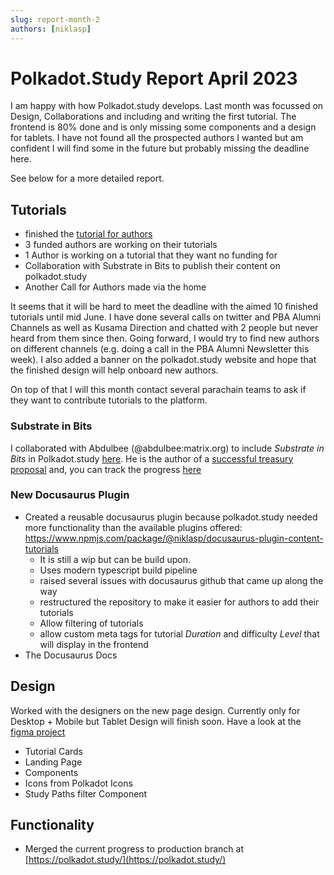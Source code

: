 ```yaml
---
slug: report-month-2
authors: [niklasp]
---
```


# Polkadot.Study Report April 2023

I am happy with how Polkadot.study develops. Last month was focussed on Design,
Collaborations and including and writing the first tutorial. The frontend is 80%
done and is only missing some components and a design for tablets. I have not
found all the prospected authors I wanted but am confident I will find some in
the future but probably missing the deadline here.

See below for a more detailed report.

## Tutorials

- finished the
  [tutorial for authors](/docs/authors/new-tutorial-on-polkadot-study/intro)
- 3 funded authors are working on their tutorials
- 1 Author is working on a tutorial that they want no funding for
- Collaboration with Substrate in Bits to publish their content on
  polkadot.study
- Another Call for Authors made via the home

It seems that it will be hard to meet the deadline with the aimed 10 finished
tutorials until mid June. I have done several calls on twitter and PBA Alumni
Channels as well as Kusama Direction and chatted with 2 people but never heard
from them since then. Going forward, I would try to find new authors on
different channels (e.g. doing a call in the PBA Alumni Newsletter this week). I
also added a banner on the polkadot.study website and hope that the finished
design will help onboard new authors.

On top of that I will this month contact several parachain teams to ask if they
want to contribute tutorials to the platform.

### Substrate in Bits

I collaborated with Abdulbee (@abdulbee:matrix.org) to include _Substrate in
Bits_ in Polkadot.study
[here](https://staging.polka.study/tutorials/substrate-in-bits/). He is the
author of a
[successful treasury proposal](https://docs.google.com/document/d/1P4wgb2uEk7Uy77XwaKtM-L6NMlZFB0wIH7hb4U4VVyM/edit#)
and, you can track the progress [here](https://airtable.com/shrrqq3AdMIbaJ4xT)

### New Docusaurus Plugin

- Created a reusable docusaurus plugin because polkadot.study needed more
  functionality than the available plugins offered:
  https://www.npmjs.com/package/@niklasp/docusaurus-plugin-content-tutorials
  - It is still a wip but can be build upon.
  - Uses modern typescript build pipeline
  - raised several issues with docusaurus github that came up along the way
  - restructured the repository to make it easier for authors to add their
    tutorials
  - Allow filtering of tutorials
  - allow custom meta tags for tutorial _Duration_ and difficulty _Level_ that
    will display in the frontend
- The Docusaurus Docs

## Design

Worked with the designers on the new page design. Currently only for Desktop +
Mobile but Tablet Design will finish soon. Have a look at the
[figma project](https://www.figma.com/file/96CEzoZ7KZyydMzJm2stM3/Polkadot-Study?type=design&node-id=334-608&t=irPj4hTzNtO4729E-0)

- Tutorial Cards
- Landing Page
- Components
- Icons from Polkadot Icons
- Study Paths filter Component

## Functionality

- Merged the current progress to production branch at
  [https://polkadot.study/](https://polkadot.study/)
